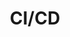 ---
title: CI/CD
layout: category
permalink: /categories/ci-cd/
taxonomy: ci-cd
author_profile: true
---
